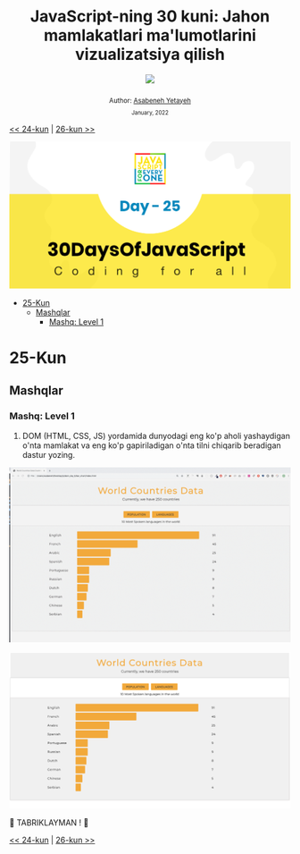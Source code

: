 <div align="center">
  <h1> JavaScript-ning 30 kuni: Jahon mamlakatlari ma'lumotlarini vizualizatsiya qilish</h1>
  <a class="header-badge" target="_blank" href="https://www.linkedin.com/in/asabeneh/">
  <img src="https://img.shields.io/badge/style--5eba00.svg?label=LinkedIn&logo=linkedin&style=social">
  </a>


<sub>Author:
<a href="https://www.linkedin.com/in/asabeneh/" target="_blank">Asabeneh Yetayeh</a><br>
<small> January, 2022</small>
</sub>

</div>

[<< 24-kun](../24_Day_Project_solar_system/24_day_project_solar_system.md) | [26-kun >>](../26_Day_World_countries_data_visualization_2/26_day_world_countries_data_visualization_2.md)

![Thirty Days Of JavaScript](../images/banners/day_1_25.png)

- [25-Kun](#25-kun)
  - [Mashqlar](#mashqlar)
    - [Mashq: Level 1](#mashq-level-1)

# 25-Kun

## Mashqlar

### Mashq: Level 1

1. DOM (HTML, CSS, JS) yordamida dunyodagi eng ko'p aholi yashaydigan o'nta mamlakat va eng ko'p gapiriladigan o'nta tilni chiqarib beradigan dastur yozing.

![Bar Graph](./../images/projects/dom_min_project_bar_graph_day_5.1.gif)

![Bar Graph](./../images/projects/dom_min_project_bar_graph_day_5.1.png)

🎉 TABRIKLAYMAN ! 🎉

[<< 24-kun](../24_Day_Project_solar_system/24_day_project_solar_system.md) | [26-kun >>](../26_Day_World_countries_data_visualization_2/26_day_world_countries_data_visualization_2.md)
